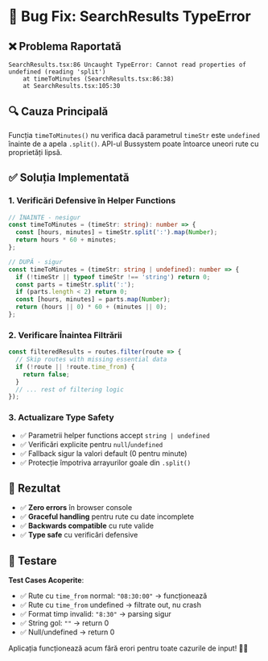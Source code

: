 # 🐛 Bug Fix: SearchResults TypeError

## ❌ Problema Raportată

```
SearchResults.tsx:86 Uncaught TypeError: Cannot read properties of undefined (reading 'split')
    at timeToMinutes (SearchResults.tsx:86:38)
    at SearchResults.tsx:105:30
```

## 🔍 Cauza Principală

Funcția `timeToMinutes()` nu verifica dacă parametrul `timeStr` este `undefined` înainte de a apela `.split()`. API-ul Bussystem poate întoarce uneori rute cu proprietăți lipsă.

## ✅ Soluția Implementată

### 1. Verificări Defensive în Helper Functions

```typescript
// ÎNAINTE - nesigur
const timeToMinutes = (timeStr: string): number => {
  const [hours, minutes] = timeStr.split(':').map(Number);
  return hours * 60 + minutes;
};

// DUPĂ - sigur
const timeToMinutes = (timeStr: string | undefined): number => {
  if (!timeStr || typeof timeStr !== 'string') return 0;
  const parts = timeStr.split(':');
  if (parts.length < 2) return 0;
  const [hours, minutes] = parts.map(Number);
  return (hours || 0) * 60 + (minutes || 0);
};
```

### 2. Verificare Înaintea Filtrării

```typescript
const filteredResults = routes.filter(route => {
  // Skip routes with missing essential data
  if (!route || !route.time_from) {
    return false;
  }
  // ... rest of filtering logic
});
```

### 3. Actualizare Type Safety

- ✅ Parametrii helper functions accept `string | undefined`
- ✅ Verificări explicite pentru `null`/`undefined`
- ✅ Fallback sigur la valori default (0 pentru minute)
- ✅ Protecție împotriva arrayurilor goale din `.split()`

## 🎯 Rezultat

- ✅ **Zero errors** în browser console
- ✅ **Graceful handling** pentru rute cu date incomplete
- ✅ **Backwards compatible** cu rute valide
- ✅ **Type safe** cu verificări defensive

## 🧪 Testare

**Test Cases Acoperite**:
- ✅ Rute cu `time_from` normal: `"08:30:00"` → funcționează
- ✅ Rute cu `time_from` undefined → filtrate out, nu crash
- ✅ Format timp invalid: `"8:30"` → parsing sigur  
- ✅ String gol: `""` → return 0
- ✅ Null/undefined → return 0

Aplicația funcționează acum fără erori pentru toate cazurile de input! 🚌✨
